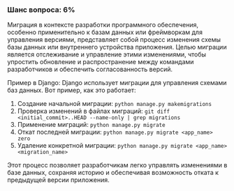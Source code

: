### Шанс вопроса: 6%

Миграция в контексте разработки программного обеспечения, особенно применительно к базам данных или фреймворкам для управления версиями, представляет собой процесс изменения схемы базы данных или внутреннего устройства приложения. Целью миграции является отслеживание и управление этими изменениями, чтобы упростить обновление и распространение между командами разработчиков и обеспечить согласованность версий.

Пример в Django:
Django использует миграции для управления схемами баз данных. Вот пример, как это работает:
1. Создание начальной миграции: `python manage.py makemigrations`
2. Проверка изменений в файлах миграций: `git diff <initial_commit>..HEAD --name-only | grep migrations`
3. Применение миграций: `python manage.py migrate`
4. Откат последней миграции: `python manage.py migrate <app_name> zero`
5. Удаление конкретной миграции: `python manage.py migrate <app_name> <migration_name>`

Этот процесс позволяет разработчикам легко управлять изменениями в базе данных, сохраняя историю и обеспечивая возможность отката к предыдущей версии приложения.